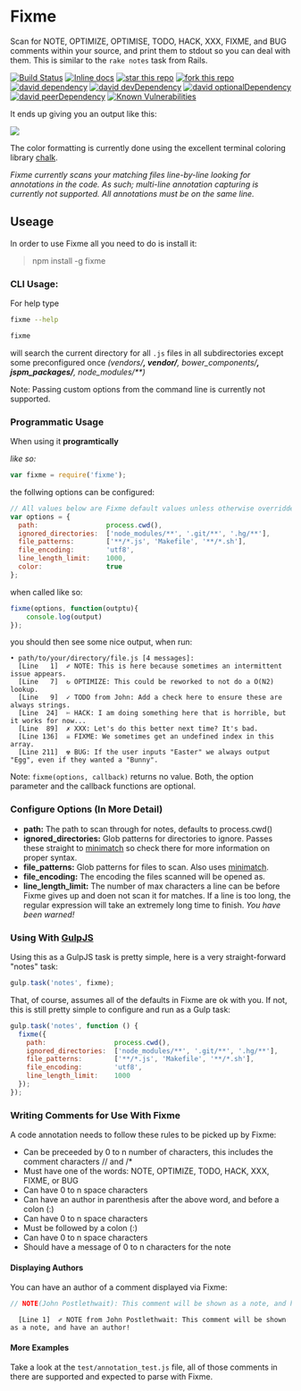 # Fixme #

Scan for NOTE, OPTIMIZE, OPTIMISE, TODO, HACK, XXX, FIXME, and BUG comments within your source, and print them to stdout so you can deal with them. This is similar to the ```rake notes``` task from Rails.

[![Build Status](https://travis-ci.org/HansHammel/fixme.svg?branch=master)](https://travis-ci.org/HansHammel/fixme)
[![Inline docs](http://inch-ci.org/github/HansHammel/fixme.svg?branch=master)](http://inch-ci.org/github/HansHammel/fixme)
[![star this repo](http://githubbadges.com/star.svg?user=HansHammel&repo=fixme&style=flat&color=fff&background=007ec6)](https://github.com/HansHammel/fixme)
[![fork this repo](http://githubbadges.com/fork.svg?user=HansHammel&repo=fixme&style=flat&color=fff&background=007ec6)](https://github.com/HansHammel/fixme/fork)
[![david dependency](https://img.shields.io/david/HansHammel/fixme.svg)](https://david-dm.org/HansHammel/fixme)
[![david devDependency](https://img.shields.io/david/dev/HansHammel/fixme.svg)](https://david-dm.org/HansHammel/fixme)
[![david optionalDependency](https://img.shields.io/david/optional/HansHammel/fixme.svg)](https://david-dm.org/HansHammel/fixme)
[![david peerDependency](https://img.shields.io/david/peer/HansHammel/fixme.svg)](https://david-dm.org/HansHammel/fixme)
[![Known Vulnerabilities](https://snyk.io/test/github/HansHammel/fixme/badge.svg)](https://snyk.io/test/github/HansHammel/fixme)

It ends up giving you an output like this:

![](http://i.imgur.com/OXsTtCZ.png)

The color formatting is currently done using the excellent terminal coloring library [chalk](https://www.npmjs.org/package/chalk).

*Fixme currently scans your matching files line-by-line looking for annotations in the code. As such; multi-line annotation capturing is currently not supported. All annotations must be on the same line.*

## Useage ##

In order to use Fixme all you need to do is install it:

> npm install -g fixme

### CLI Usage:

For help type

```sh
fixme --help
```

```sh
fixme
```

will search the current directory for all `.js` files in all subdirectories except some preconfigured once _(vendors/**, vendor/**, bower_components/**, jspm_packages/**, node_modules/**)_

Note: Passing custom options from the command line is currently not supported.

### Programmatic Usage

When using it **programtically**

_like so:_

```javascript
var fixme = require('fixme');
```

the follwing options can be configured:

```javascript
// All values below are Fixme default values unless otherwise overridden here.
var options = {
  path:                 process.cwd(),
  ignored_directories:  ['node_modules/**', '.git/**', '.hg/**'],
  file_patterns:        ['**/*.js', 'Makefile', '**/*.sh'],
  file_encoding:        'utf8',
  line_length_limit:    1000,
  color:                true
};
```

when called like so:

```javascript
fixme(options, function(outptu){ 
    console.log(output) 
});
```

you should then see some nice output, when run:

```
• path/to/your/directory/file.js [4 messages]:
  [Line   1]  ✐ NOTE: This is here because sometimes an intermittent issue appears.
  [Line   7]  ↻ OPTIMIZE: This could be reworked to not do a O(N2) lookup.
  [Line   9]  ✓ TODO from John: Add a check here to ensure these are always strings.
  [Line  24]  ✄ HACK: I am doing something here that is horrible, but it works for now...
  [Line  89]  ✗ XXX: Let's do this better next time? It's bad.
  [Line 136]  ☠ FIXME: We sometimes get an undefined index in this array.
  [Line 211]  ☢ BUG: If the user inputs "Easter" we always output "Egg", even if they wanted a "Bunny".
```

Note: `fixme(options, callback)` returns no value. Both, the option parameter and the callback functions are optional. 

### Configure Options (In More Detail) ###

  * **path:** The path to scan through for notes, defaults to process.cwd()
  * **ignored_directories:** Glob patterns for directories to ignore. Passes these straight to [minimatch](https://www.npmjs.org/package/minimatch) so check there for more information on proper syntax.
  * **file_patterns:** Glob patterns for files to scan. Also uses [minimatch](https://www.npmjs.org/package/minimatch).
  * **file_encoding:** The encoding the files scanned will be opened as.
  * **line_length_limit:** The number of max characters a line can be before Fixme gives up and doen not scan it for matches. If a line is too long, the regular expression will take an extremely long time to finish. *You have been warned!*

### Using With [GulpJS](http://gulpjs.com/) ###

Using this as a GulpJS task is pretty simple, here is a very straight-forward "notes" task:

```javascript
gulp.task('notes', fixme);
```

That, of course, assumes all of the defaults in Fixme are ok with you. If not, this is still pretty simple to configure and run as a Gulp task:

```javascript
gulp.task('notes', function () {
  fixme({
    path:                 process.cwd(),
    ignored_directories:  ['node_modules/**', '.git/**', '.hg/**'],
    file_patterns:        ['**/*.js', 'Makefile', '**/*.sh'],
    file_encoding:        'utf8',
    line_length_limit:    1000
  });
});
```

### Writing Comments for Use With Fixme ###

A code annotation needs to follow these rules to be picked up by Fixme:

  * Can be preceeded by 0 to n number of characters, this includes the comment characters // and /*
  * Must have one of the words: NOTE, OPTIMIZE, TODO, HACK, XXX, FIXME, or BUG
  * Can have 0 to n space characters
  * Can have an author in parenthesis after the above word, and before a colon (:)
  * Can have 0 to n space characters
  * Must be followed by a colon (:)
  * Can have 0 to n space characters
  * Should have a message of 0 to n characters for the note

#### Displaying Authors ####

You can have an author of a comment displayed via Fixme:

```javascript
// NOTE(John Postlethwait): This comment will be shown as a note, and have an author!
```

```shell
  [Line 1]  ✐ NOTE from John Postlethwait: This comment will be shown as a note, and have an author!
```

#### More Examples ####

Take a look at the ```test/annotation_test.js``` file, all of those comments in there are supported and expected to parse with Fixme.
